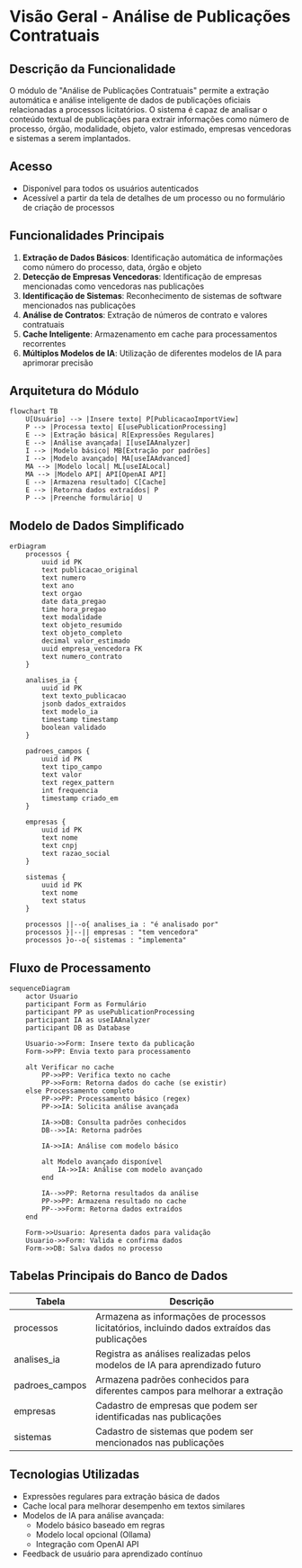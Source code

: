 # Visão Geral - Análise de Publicações Contratuais

## Descrição da Funcionalidade

O módulo de "Análise de Publicações Contratuais" permite a extração automática e análise inteligente de dados de publicações oficiais relacionadas a processos licitatórios. O sistema é capaz de analisar o conteúdo textual de publicações para extrair informações como número de processo, órgão, modalidade, objeto, valor estimado, empresas vencedoras e sistemas a serem implantados.

## Acesso

- Disponível para todos os usuários autenticados
- Acessível a partir da tela de detalhes de um processo ou no formulário de criação de processos

## Funcionalidades Principais

1. **Extração de Dados Básicos**: Identificação automática de informações como número do processo, data, órgão e objeto
2. **Detecção de Empresas Vencedoras**: Identificação de empresas mencionadas como vencedoras nas publicações
3. **Identificação de Sistemas**: Reconhecimento de sistemas de software mencionados nas publicações
4. **Análise de Contratos**: Extração de números de contrato e valores contratuais
5. **Cache Inteligente**: Armazenamento em cache para processamentos recorrentes
6. **Múltiplos Modelos de IA**: Utilização de diferentes modelos de IA para aprimorar precisão

## Arquitetura do Módulo

```mermaid
flowchart TB
    U[Usuário] --> |Insere texto| P[PublicacaoImportView]
    P --> |Processa texto| E[usePublicationProcessing]
    E --> |Extração básica| R[Expressões Regulares]
    E --> |Análise avançada| I[useIAAnalyzer]
    I --> |Modelo básico| MB[Extração por padrões]
    I --> |Modelo avançado| MA[useIAAdvanced]
    MA --> |Modelo local| ML[useIALocal]
    MA --> |Modelo API| API[OpenAI API]
    E --> |Armazena resultado| C[Cache]
    E --> |Retorna dados extraídos| P
    P --> |Preenche formulário| U
```

## Modelo de Dados Simplificado

```mermaid
erDiagram
    processos {
        uuid id PK
        text publicacao_original
        text numero
        text ano
        text orgao
        date data_pregao
        time hora_pregao
        text modalidade
        text objeto_resumido
        text objeto_completo
        decimal valor_estimado
        uuid empresa_vencedora FK
        text numero_contrato
    }
    
    analises_ia {
        uuid id PK
        text texto_publicacao
        jsonb dados_extraidos
        text modelo_ia
        timestamp timestamp
        boolean validado
    }
    
    padroes_campos {
        uuid id PK
        text tipo_campo
        text valor
        text regex_pattern
        int frequencia
        timestamp criado_em
    }
    
    empresas {
        uuid id PK
        text nome
        text cnpj
        text razao_social
    }
    
    sistemas {
        uuid id PK
        text nome
        text status
    }
    
    processos ||--o{ analises_ia : "é analisado por"
    processos }|--|| empresas : "tem vencedora"
    processos }o--o{ sistemas : "implementa"
```

## Fluxo de Processamento

```mermaid
sequenceDiagram
    actor Usuario
    participant Form as Formulário
    participant PP as usePublicationProcessing
    participant IA as useIAAnalyzer
    participant DB as Database
    
    Usuario->>Form: Insere texto da publicação
    Form->>PP: Envia texto para processamento
    
    alt Verificar no cache
        PP->>PP: Verifica texto no cache
        PP->>Form: Retorna dados do cache (se existir)
    else Processamento completo
        PP->>PP: Processamento básico (regex)
        PP->>IA: Solicita análise avançada
        
        IA->>DB: Consulta padrões conhecidos
        DB-->>IA: Retorna padrões
        
        IA->>IA: Análise com modelo básico
        
        alt Modelo avançado disponível
            IA->>IA: Análise com modelo avançado
        end
        
        IA-->>PP: Retorna resultados da análise
        PP->>PP: Armazena resultado no cache
        PP-->>Form: Retorna dados extraídos
    end
    
    Form->>Usuario: Apresenta dados para validação
    Usuario->>Form: Valida e confirma dados
    Form->>DB: Salva dados no processo
```

## Tabelas Principais do Banco de Dados

| Tabela | Descrição |
|--------|-----------|
| processos | Armazena as informações de processos licitatórios, incluindo dados extraídos das publicações |
| analises_ia | Registra as análises realizadas pelos modelos de IA para aprendizado futuro |
| padroes_campos | Armazena padrões conhecidos para diferentes campos para melhorar a extração |
| empresas | Cadastro de empresas que podem ser identificadas nas publicações |
| sistemas | Cadastro de sistemas que podem ser mencionados nas publicações |

## Tecnologias Utilizadas

- Expressões regulares para extração básica de dados
- Cache local para melhorar desempenho em textos similares
- Modelos de IA para análise avançada:
  - Modelo básico baseado em regras
  - Modelo local opcional (Ollama)
  - Integração com OpenAI API
- Feedback de usuário para aprendizado contínuo
